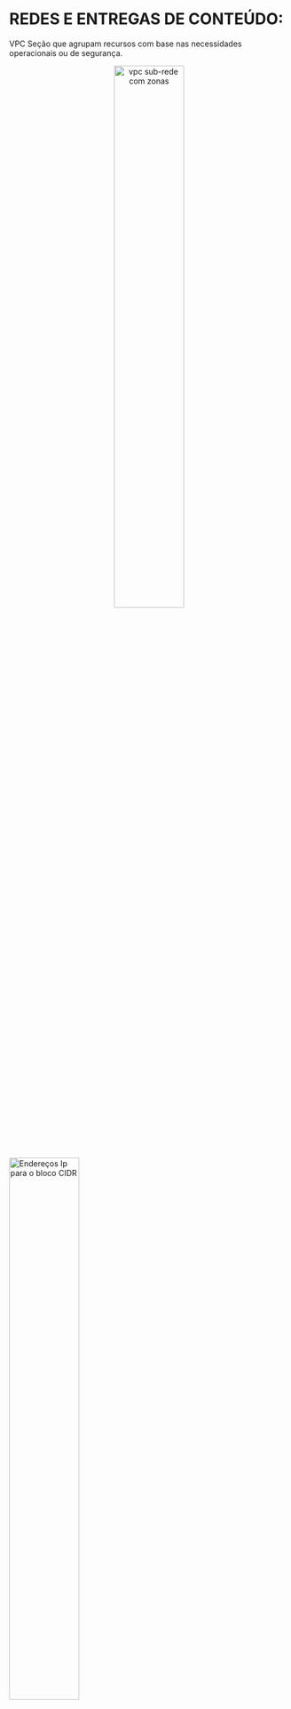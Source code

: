 # REDES E ENTREGAS DE CONTEÚDO:

VPC
Seção que agrupam recursos com base nas necessidades operacionais ou de segurança.
<p align="center">
  <image src="https://github.com/artillisprado/AWS---Templates/blob/master/images/vpc_sub-rede.png?raw=true" alt="vpc sub-rede com zonas" height="50%" width="50%" />
</p>
<image src="https://github.com/artillisprado/AWS---Templates/blob/master/images/sub-redes.png?raw=true" alt="Endereços Ip para o bloco CIDR" height="50%" width="50%" />
<image src="https://github.com/artillisprado/AWS---Templates/blob/master/images/enderecos_vpc.png?raw=true" alt="Endereços VPC" height="50%" width="50%" />

Subnet
- public : Contém recursos que precisam ser acessíveis ao público, como o site de uma loja online.
  - EC2
  - Internet Gateway - igw : Adiciona uma rota na Route-Table para enviar tráfego para a internet 0.0.0.0/0
- private : Contém recursos que devem ser acessíveis apenas por meio de sua rede privada, como um Banco de Dados que contém informações pessoais dos clientes e históricos de pedidos.
  - EC2
  - NAT Gateway - nat-igw : permite que instâncias em uma sub-rede privada se conectem à internet ou a outros serviços da aws, mas impede que a internet inicie uma conexão com essas instâncias.

<image src="https://github.com/artillisprado/AWS---Templates/blob/master/images/public_private.png?raw=true" alt="" height="50%" width="50%" />

Route Table - Amazon Route Table
  - Uma tabela de rotas contém um conjunto de Regras (ou Rotas) configurável para adicionar o tráfego de rede da sub-rede.
<image src="https://github.com/artillisprado/AWS---Templates/blob/master/images/tabela_rotas.png?raw=true" alt="" height="50%" width="50%" />
